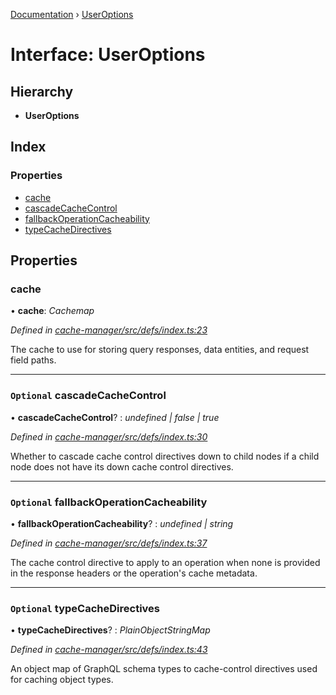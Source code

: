[Documentation](../README.md) › [UserOptions](useroptions.md)

# Interface: UserOptions

## Hierarchy

* **UserOptions**

## Index

### Properties

* [cache](useroptions.md#cache)
* [cascadeCacheControl](useroptions.md#optional-cascadecachecontrol)
* [fallbackOperationCacheability](useroptions.md#optional-fallbackoperationcacheability)
* [typeCacheDirectives](useroptions.md#optional-typecachedirectives)

## Properties

###  cache

• **cache**: *Cachemap*

*Defined in [cache-manager/src/defs/index.ts:23](https://github.com/badbatch/graphql-box/blob/d6cf575/packages/cache-manager/src/defs/index.ts#L23)*

The cache to use for storing query responses, data entities,
and request field paths.

___

### `Optional` cascadeCacheControl

• **cascadeCacheControl**? : *undefined | false | true*

*Defined in [cache-manager/src/defs/index.ts:30](https://github.com/badbatch/graphql-box/blob/d6cf575/packages/cache-manager/src/defs/index.ts#L30)*

Whether to cascade cache control directives down to
child nodes if a child node does not have its down
cache control directives.

___

### `Optional` fallbackOperationCacheability

• **fallbackOperationCacheability**? : *undefined | string*

*Defined in [cache-manager/src/defs/index.ts:37](https://github.com/badbatch/graphql-box/blob/d6cf575/packages/cache-manager/src/defs/index.ts#L37)*

The cache control directive to apply to an operation
when none is provided in the response headers or the
operation's cache metadata.

___

### `Optional` typeCacheDirectives

• **typeCacheDirectives**? : *PlainObjectStringMap*

*Defined in [cache-manager/src/defs/index.ts:43](https://github.com/badbatch/graphql-box/blob/d6cf575/packages/cache-manager/src/defs/index.ts#L43)*

An object map of GraphQL schema types to cache-control
directives used for caching object types.

